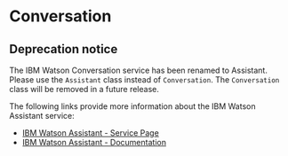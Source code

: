 # Conversation

## Deprecation notice
The IBM Watson Conversation service has been renamed to Assistant. Please use the `Assistant` class instead of `Conversation`. The `Conversation` class will be removed in a future release.

The following links provide more information about the IBM Watson Assistant service:

* [IBM Watson Assistant - Service Page](https://www.ibm.com/watson/services/conversation/)
* [IBM Watson Assistant - Documentation](https://console.bluemix.net/docs/services/conversation/index.html)
